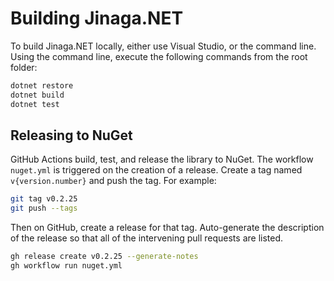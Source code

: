 # Building Jinaga.NET

To build Jinaga.NET locally, either use Visual Studio, or the command line.
Using the command line, execute the following commands from the root folder:

```bash
dotnet restore
dotnet build
dotnet test
```

## Releasing to NuGet

GitHub Actions build, test, and release the library to NuGet.
The workflow `nuget.yml` is triggered on the creation of a release.
Create a tag named `v{version.number}` and push the tag.
For example:

```bash
git tag v0.2.25
git push --tags
```

Then on GitHub, create a release for that tag.
Auto-generate the description of the release so that all of the intervening pull requests are listed.

```bash
gh release create v0.2.25 --generate-notes
gh workflow run nuget.yml
```
